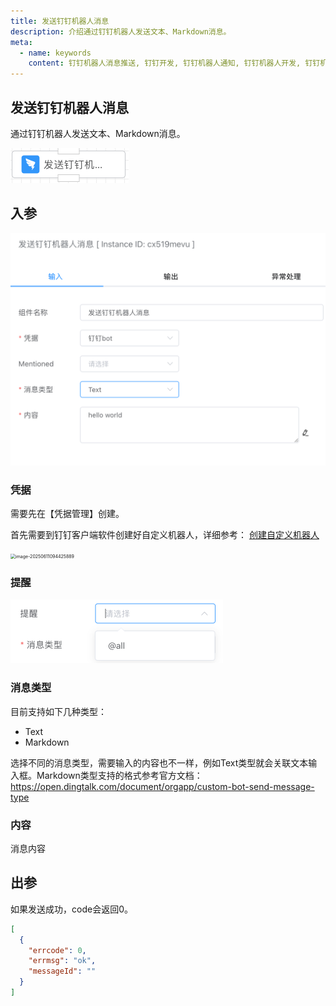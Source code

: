 ```yaml
---
title: 发送钉钉机器人消息
description: 介绍通过钉钉机器人发送文本、Markdown消息。
meta:
  - name: keywords
    content: 钉钉机器人消息推送, 钉钉开发, 钉钉机器人通知, 钉钉机器人开发, 钉钉机器人API, 钉钉机器人webhook, Golang钉钉机器人, Python钉钉机器人, 低代码, AI工作流, 流程引擎
---
```


## 发送钉钉机器人消息

通过钉钉机器人发送文本、Markdown消息。

<img src="./img/send_dingding_bot_msg_menu.png" alt="image-20250611094539988" style="zoom:50%;" />



## 入参

<img src="./img/send_dingding_bot_msg_input.png" alt="image-20250611094632758" style="zoom:50%;" />

### 凭据

需要先在【凭据管理】创建。

首先需要到钉钉客户端软件创建好自定义机器人，详细参考： [创建自定义机器人](https://open.dingtalk.com/document/orgapp/custom-bot-creation-and-installation) 

<img src="/Users/shuwoom/Desktop/iolinker.com/docs/zh/img/dingding_bot_cred.png" alt="image-20250611094425889" style="zoom:50%;" />





### 提醒

<img src="./img/send_feishu_bot_msg_mentioned_input.png" alt="image-20250611092828699" style="zoom:50%;" />



### 消息类型

目前支持如下几种类型：

- Text
- Markdown

选择不同的消息类型，需要输入的内容也不一样，例如Text类型就会关联文本输入框。Markdown类型支持的格式参考官方文档：https://open.dingtalk.com/document/orgapp/custom-bot-send-message-type



### 内容

消息内容





## 出参

如果发送成功，code会返回0。

```json
[
  {
    "errcode": 0,
    "errmsg": "ok",
    "messageId": ""
  }
]
```

